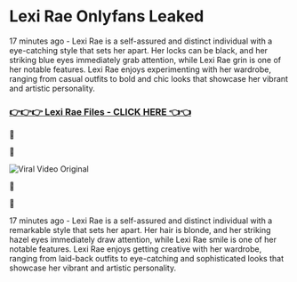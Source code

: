 # Lexi Rae Onlyfans Leaked

<p>17 minutes ago - Lexi Rae is a self-assured and distinct individual with a eye-catching style that sets her apart. Her locks can be black, and her striking blue eyes immediately grab attention, while Lexi Rae grin is one of her notable features. Lexi Rae enjoys experimenting with her wardrobe, ranging from casual outfits to bold and chic looks that showcase her vibrant and artistic personality.</p><p>
<h3><a href="https://fansleaks.com-getfree.pro/lexi-rae" rel="nofollow">👉👉👉 Lexi Rae Files - CLICK HERE 👈👈</a></h3>
<p>🔻</p>
<p>🔻</p> <p>
<a href="https://fansleaks.com-getfree.pro/lexi-rae" rel="nofollow"><img src="https://i.imgur.com/0ZbtXZ5.gif" alt="Viral Video Original" style="max-width: 100%; display: inline-block;" data-target="animated-image.originalImage"></a>
<p>🔻</p>
<p>🔻</p> <p>17 minutes ago - Lexi Rae is a self-assured and distinct individual with a remarkable style that sets her apart. Her hair is blonde, and her striking hazel eyes immediately draw attention, while Lexi Rae smile is one of her notable features. Lexi Rae enjoys getting creative with her wardrobe, ranging from laid-back outfits to eye-catching and sophisticated looks that showcase her vibrant and artistic personality.</p>